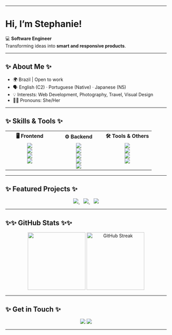 <!-- Top Banner 
<p align="center">
  <img src="https://capsule-render.vercel.app/api?type=waving&color=0:0A66C2,100:61DAFB&height=220&section=header&text=Stephanie%20Lopes%20👩🏻‍💻&fontSize=50&fontColor=ffffff&animation=fadeIn&fontAlignY=40"/>
</p>
-->

---

# Hi, I’m Stephanie! 

💻 **Software Engineer**  
Transforming ideas into **smart and responsive products**.  

---

## ✨ About Me ✨

- 🌍 Brazil | Open to work
- 🗣️ English (C2) · Portuguese (Native) · Japanese (N5)  
- 💡 Interests: Web Development, Photography, Travel, Visual Design  
- ✍🏼 Pronouns: She/Her  


---

## ✨ Skills & Tools  ✨

<table align="center" width="100%" style="border-collapse: collapse; border: none; text-align: center;">
  <tr>
    <th width="33%" style="border: none;">🖥️ Frontend</th>
    <th width="33%" style="border: none;">⚙️ Backend</th>
    <th width="33%" style="border: none;">🛠️ Tools & Others</th>
  </tr>
  <tr>
    <td width="33%" style="border: none; vertical-align: top;">
      <img src="https://img.shields.io/badge/React-61DAFB?style=for-the-badge&logo=react&logoColor=20232A&labelColor=61DAFB"/><br>
      <img src="https://img.shields.io/badge/HTML5-FF5733?style=for-the-badge&logo=html5&logoColor=ffffff&labelColor=FF5733"/><br>
      <img src="https://img.shields.io/badge/CSS3-33C3FF?style=for-the-badge&logo=css3&logoColor=ffffff&labelColor=33C3FF"/><br>
      <img src="https://img.shields.io/badge/JavaScript-F7DF1E?style=for-the-badge&logo=javascript&logoColor=000000&labelColor=F7DF1E"/>
    </td>
    <td width="33%" style="border: none; vertical-align: top;">
      <img src="https://img.shields.io/badge/Python-306998?style=for-the-badge&logo=python&logoColor=ffffff&labelColor=4B8BBE"/><br>
      <img src="https://img.shields.io/badge/Flask-000000?style=for-the-badge&logo=flask&logoColor=ffffff&labelColor=333333"/><br>
      <img src="https://img.shields.io/badge/Django-092E20?style=for-the-badge&logo=django&logoColor=ffffff&labelColor=092E20"/><br>
      <img src="https://img.shields.io/badge/C%23-239120?style=for-the-badge&logo=c-sharp&logoColor=ffffff&labelColor=68217A"/><br>
      <img src="https://img.shields.io/badge/.NET-512BD4?style=for-the-badge&logo=dotnet&logoColor=ffffff&labelColor=512BD4"/>
    </td>
    <td width="33%" style="border: none; vertical-align: top;">
      <img src="https://img.shields.io/badge/Git-F05032?style=for-the-badge&logo=git&logoColor=ffffff&labelColor=F05032"/><br>
      <img src="https://img.shields.io/badge/GitHub-181717?style=for-the-badge&logo=github&logoColor=ffffff&labelColor=333333"/><br>
      <img src="https://img.shields.io/badge/Docker-2496ED?style=for-the-badge&logo=docker&logoColor=ffffff&labelColor=2496ED"/><br>
      <img src="https://img.shields.io/badge/MySQL-4479A1?style=for-the-badge&logo=mysql&logoColor=ffffff&labelColor=4479A1"/><br>
    </td>
  </tr>
</table>





---
## ✨ Featured Projects ✨
<p align="center">
  <a href="https://github.com/stephanie-lops/stephanie_portfolio_Interface" target="_blank">
    <img src="https://img.shields.io/badge/📸%20PhotographyPortfolio-React/Flask?style=for-the-badge&logo=react&logoColor=ffffff&labelColor=61DBFB&color=24292E"/>
  </a> &nbsp;&nbsp;
  <a href="https://github.com/stephanie-lops/trilha-css-desafio-03-discord-responsivo" target="_blank">
    <img src="https://img.shields.io/badge/🤳%20DiscordResponsivo-Fullstack?style=for-the-badge&logo=html5&logoColor=ffffff&labelColor=FF6F61&color=24292E"/>
  </a> &nbsp;&nbsp;
  <a href="https://github.com/stephanie-lops/trilha-css-desafio-02-youtube-page" target="_blank">
    <img src="https://img.shields.io/badge/▶️%20Youtube-Page?style=for-the-badge&logo=python&logoColor=ffffff&labelColor=306998&color=24292E"/>
  </a>
</p>



---

## ✨✨ GitHub Stats ✨✨
<p align="center">
  <a href="#"><img height="180em" src="https://github-readme-stats.vercel.app/api/top-langs/?username=stephanie-lops&layout=compact&langs_count=8&theme=radical"/></a>
  <a href="#"><img height="180em" src="https://github-readme-streak-stats.herokuapp.com/?user=stephanie-lops&theme=radical" alt="GitHub Streak"/></a>
</p>
<!-- 
<p align="center">
  <a href="#"><img height="160em" src="https://github-readme-stats.vercel.app/api?username=stephanie-lops&show_icons=true&theme=radical&count_private=true&include_all_commits=true"/></a>
  <a href="#"><img height="160em" src="https://github-readme-stats.vercel.app/api/top-langs/?username=stephanie-lops&layout=compact&langs_count=8&theme=radical"/></a>
</p>
<!-- 
<p align="center">
  <a href="#"><img src="https://github-readme-streak-stats.herokuapp.com/?user=stephanie-lops&theme=radical" alt="GitHub Streak"/></a>
</p>
-->

---

## ✨ Get in Touch ✨
<p align="center">
  <a href="mailto:stephanielopees@gmail.com">
    <img src="https://img.shields.io/badge/Email-D14836?style=for-the-badge&logo=gmail&logoColor=ffffff&labelColor=D14836"/></a>
  <a href="https://www.linkedin.com/in/stephanie-lopes">
    <img src="https://img.shields.io/badge/LinkedIn-0A66C2?style=for-the-badge&logo=linkedin&logoColor=ffffff&labelColor=0A66C2"/></a>

</p>


---

<!-- Footer Banner 
<p align="center">
  <img src="https://capsule-render.vercel.app/api?type=waving&color=0:61DAFB,100:0A66C2&height=140&section=footer"/>
</p>
-->

<!---

  <a href="#">
    <img src="https://img.shields.io/badge/Portfolio-FF4088?style=for-the-badge&logo=vercel&logoColor=ffffff&labelColor=FF4088"/></a>

- 👋 Hi, I’m Stephanie Lopes
- 🎓 Software Engineer
- ⚡ Creative web development projects
- ✨ Languages: English, Portuguese, Japanese
- 📍  Brazil (Open to remote work)
- 📫 How to reach me: stephanielopees@gmail.com
- 😄 Pronouns: She/Her
stephanie-lops/stephanie-lops is a ✨ special ✨ repository because its `README.md` (this file) appears on your GitHub profile.
You can click the Preview link to take a look at your changes.
- ⚡ Fun fact: I'm also a photographer

[![Portfolio](https://img.shields.io/badge/Portfolio-FF4088?style=for-the-badge&logo=vercel&logoColor=white)](#)  
💞️ 
🌟🚀📫📊 
--->
